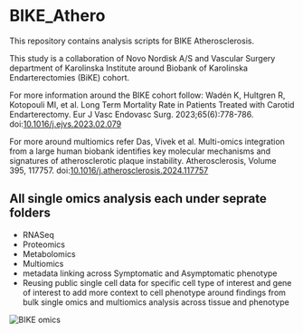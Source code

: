# BIKE_Athero
This repository contains analysis scripts for BIKE Atherosclerosis. 

This study is a collaboration of Novo Nordisk A/S and Vascular Surgery department of Karolinska Institute around Biobank of Karolinska Endarterectomies (BiKE) cohort. 

For more information around the BIKE cohort follow: Wadén K, Hultgren R, Kotopouli MI, et al. Long Term Mortality Rate in Patients Treated with Carotid Endarterectomy. Eur J Vasc Endovasc Surg. 2023;65(6):778-786. doi:[10.1016/j.ejvs.2023.02.079]([url](https://pubmed.ncbi.nlm.nih.gov/36871924/))

For more around multiomics refer Das, Vivek et al. Multi-omics integration from a large human biobank identifies key molecular mechanisms and signatures of atherosclerotic plaque instability. Atherosclerosis, Volume 395, 117757. doi:[10.1016/j.atherosclerosis.2024.117757
]([url](https://www.atherosclerosis-journal.com/article/S0021-9150(24)00325-3/fulltext))
## All single omics analysis each under seprate folders
- RNASeq
- Proteomics
- Metabolomics
- Multiomics
- metadata linking across Symptomatic and Asymptomatic phenotype
- Reusing public single cell data for specific cell type of interest and gene of interest to add more context to cell phenotype around findings from bulk single omics and multiomics analysis across tissue and phenotype

  

![BIKE omics](https://github.com/user-attachments/assets/5cd3a936-971b-4881-97b7-c45ce6e0af5e)
